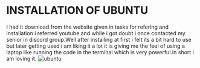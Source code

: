 # INSTALLATION OF UBUNTU
  I had it download from the website given in tasks for refering and installation i referred youtube and while i got doubt i once contacted my senior in discord group.Well after installing at first i felt its a bit hard to use but later getting used i am liking it a lot it is giving me the feel of using a laptop like running the code in the terminal which is very powerful.In short i am loving it.
![ubuntu](https://user-images.githubusercontent.com/73769285/98447041-eac36280-2147-11eb-979a-959e7c2d3657.png)
